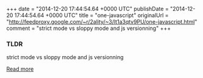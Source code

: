 +++
date = "2014-12-20 17:44:54.64 +0000 UTC"
publishDate = "2014-12-20 17:44:54.64 +0000 UTC"
title = "one-javascript"
originalUrl = "http://feedproxy.google.com/~r/2ality/~3/lt1a3qtv9PU/one-javascript.html"
comment = "strict mode vs sloppy mode and js versionning"
+++

### TLDR

strict mode vs sloppy mode and js versionning

[Read more](http://feedproxy.google.com/~r/2ality/~3/lt1a3qtv9PU/one-javascript.html)
